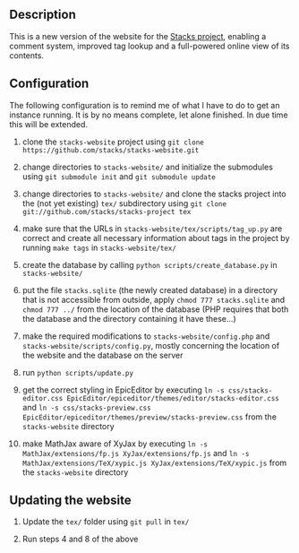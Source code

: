 Description
-----------
This is a new version of the website for the [Stacks project](http://stacks.math.columbia.edu), enabling a comment system, improved tag lookup and a full-powered online view of its contents.


Configuration
-------------
The following configuration is to remind me of what I have to do to get an instance running. It is by no means complete, let alone finished. In due time this will be extended.


1. clone the `stacks-website` project using `git clone https://github.com/stacks/stacks-website.git`

2. change directories to `stacks-website/` and initialize the submodules using `git submodule init` and `git submodule update`

3. change directories to `stacks-website/` and clone the stacks project into the (not yet existing) `tex/` subdirectory using `git clone git://github.com/stacks/stacks-project tex`

4. make sure that the URLs in `stacks-website/tex/scripts/tag_up.py` are correct and create all necessary information about tags in the project by running `make tags` in `stacks-website/tex/`

5. create the database by calling `python scripts/create_database.py` in `stacks-website/`

6. put the file `stacks.sqlite` (the newly created database) in a directory that is not accessible from outside, apply `chmod 777 stacks.sqlite` and `chmod 777 ../` from the location of the database (PHP requires that both the database and the directory containing it have these...)

7. make the required modifications to `stacks-website/config.php` and `stacks-website/scripts/config.py`, mostly concerning the location of the website and the database on the server

8. run `python scripts/update.py`

9. get the correct styling in EpicEditor by executing `ln -s css/stacks-editor.css EpicEditor/epiceditor/themes/editor/stacks-editor.css` and `ln -s css/stacks-preview.css EpicEditor/epiceditor/themes/preview/stacks-preview.css` from the `stacks-website` directory

10. make MathJax aware of XyJax by executing `ln -s MathJax/extensions/fp.js XyJax/extensions/fp.js` and `ln -s MathJax/extensions/TeX/xypic.js XyJax/extensions/TeX/xypic.js`  from the `stacks-website` directory


Updating the website
--------------------
1. Update the `tex/` folder using `git pull` in `tex/`

2. Run steps 4 and 8 of the above
